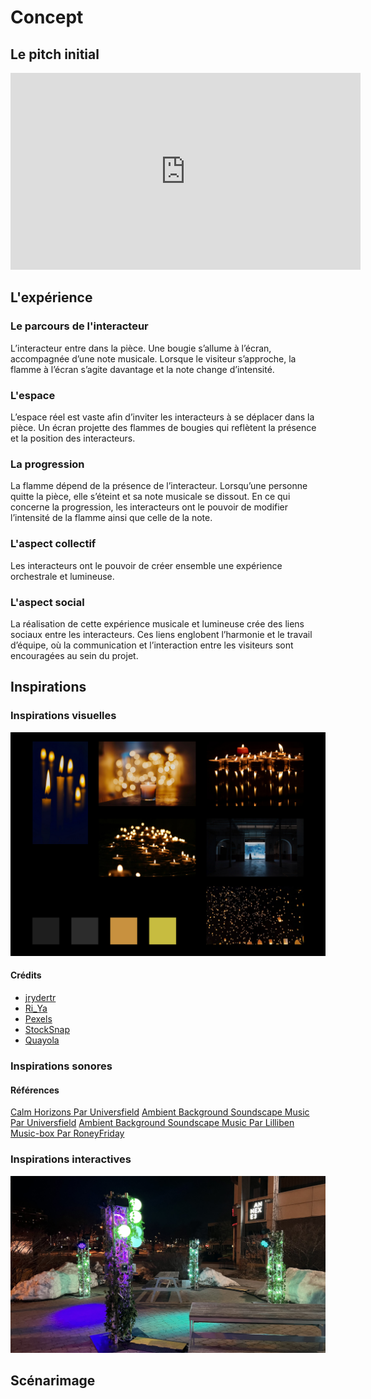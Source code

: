 # Concept

## Le pitch initial

<!-- Inclure la vidéo du PowerPoint intial -->

<!-- Méthode 1 -->
<iframe width="560" height="315"
  src="https://www.youtube.com/embed/gskXM5zK3KM"
  title="Voix en soi"
  frameborder="0"
  allowfullscreen>
</iframe>

<!-- Méthode 2, plug legit -->
<!--
[![Description de la vidéo](http://img.youtube.com/vi/ABWCq8j8qys/0.jpg)](http://www.youtube.com/watch?v=ABWCq8j8qys)
-->

<!-- Méthode 3 (vidéo local) -->
<!--
 ![Description de la vidéo](/media/ipsum_020.mp4)
-->

## L'expérience

### Le parcours de l'interacteur

<!--
Comportement de l’interacteur
Qu'est-ce que fait l'interacteur?
un résumé du parcours de l'interacteur du début à la fin de son expérience - qu'est-ce qu'il fait, qu'est-ce qu'il manipule, etc
-->

L’interacteur entre dans la pièce. Une bougie s’allume à l’écran, accompagnée d’une note musicale. Lorsque le visiteur s’approche, la flamme à l’écran s’agite davantage et la note change d’intensité.

### L'espace

<!--
description de l'espace réel et virtuel du projet et comment l'espace réel est transposé, transorté ou prolongé dans le virtuel et inversement
-->

L’espace réel est vaste afin d’inviter les interacteurs à se déplacer dans la pièce. Un écran projette des flammes de bougies qui reflètent la présence et la position des interacteurs.

### La progression

<!--  sur le temps et la progression -->

La flamme dépend de la présence de l’interacteur. Lorsqu’une personne quitte la pièce, elle s’éteint et sa note musicale se dissout. En ce qui concerne la progression, les interacteurs ont le pouvoir de modifier l’intensité de la flamme ainsi que celle de la note.

### L'aspect collectif

<!--
comment votre idée de projet correspond au thème du COLLECTIF
Plus il y a de personnes qui peuvent interagir simultanément est un critère important !

Un collectif désigne l'ensemble de personnes ou d'entités qui s'unissent de manière concertée pour poursuivre un objectif commun, en coopérant et en collaborant pour atteindre des buts qui seraient difficiles à réaliser individuellement.
 Il peut s'agir d'une réunion informelle ou contractuelle, temporaire ou durable, constituée autour d'une cause, d'une action ou d'un projet, qu'il soit artistique, politique, professionnel, moral ou cultuel.
 Ce groupe, souvent considéré comme une entité à vocation communautaire, fonctionne sous le pilotage de ses membres et repose sur une volonté partagée de développer des solidarités.
-->

Les interacteurs ont le pouvoir de créer ensemble une expérience orchestrale et lumineuse.

### L'aspect social

<!--
comment votre idée de projet correspond au thème du SOCIAL

Le terme « social » désigne ce qui concerne la vie en société, c’est-à-dire les relations entre les individus au sein d’un groupe organisé, ainsi que les structures, normes et institutions qui en découlent.
 Il peut s’appliquer à des aspects variés, comme la vie sociale, les groupes sociaux, les classes sociales, les rapports de production, ou encore les politiques visant à améliorer les conditions de vie des individus.
 En sciences sociales, le social englobe l’étude des phénomènes collectifs, des interactions humaines, des normes sociales et des dynamiques de pouvoir au sein de la société.
 L’adjectif peut aussi qualifier des animaux ou des plantes vivant en communauté selon des règles strictes, comme les insectes sociaux (fourmis, abeilles) ou certaines espèces végétales formant des colonies denses.
-->

La réalisation de cette expérience musicale et lumineuse crée des liens sociaux entre les interacteurs. Ces liens englobent l’harmonie et le travail d’équipe, où la communication et l’interaction entre les visiteurs sont encouragées au sein du projet.

## Inspirations

### Inspirations visuelles

<!-- Inclure le moodboard avec référenes pour chacune des sources-->

![moodboard](inspiration_visuelle.jpg)

#### Crédits

- [jrydertr](https://pixabay.com/fr/users/jrydertr-13047018/)
- [Ri_Ya](https://pixabay.com/fr/users/ri_ya-12911237/)
- [Pexels](https://pixabay.com/fr/users/pexels-2286921/)
- [StockSnap](https://pixabay.com/fr/users/stocksnap-894430/)
- [Quayola](https://quayola.com/)
<!--
Images inspirantes
Représentations visuelles de l'ambiance recherchée, que ce soit à travers des photographies, des illustrations, ou des œuvres existantes.

Palette de couleurs
Choix de couleurs qui influenceront l’éclairage, les médias projetés, ou l’interface visuelle.

Références multimédia
Vidéos, musiques ou sons, séquences animées qui capturent l’énergie ou la tonalité souhaitée pour l'installation.

Textures et matériaux
Échantillons ou représentations de matériaux tangibles qui seront utilisés dans l'installation (écrans, surfaces tactiles, objets physiques interactifs).

Ambiance sonore et lumineuse
Inspirations relatives à la scénarisation de la lumière et du son, qui seront des éléments interactifs clés dans l’expérience utilisateur.
-->

### Inspirations sonores

#### Références

[Calm Horizons Par Universfield](calm-horizons-351492.mp3)
[Ambient Background Soundscape Music Par Universfield](ambient-background-351471.mp3)
[Ambient Background Soundscape Music Par Lilliben](ambient-background-351471.mp3)
[Music-box Par RoneyFriday](music-box-336285.mp3)

### Inspirations interactives

<!-- Inclure des liens et une ligne sur pourquoi -->

[![Lien vers le projet](edria.jpg)](https://tim-montmorency.com/2023/projets/EDRIA/docs/web/index.html)

## Scénarimage

<!-- Pour chaque étape/scène : une image avec du texte descriptif et une explication de la transition -->

<!--
Éléments du scénarimage
Séquence visuelle
Chaque scène ou séquence du scénarimage doit être clairement illustrée, montrant les éléments visuels qui seront projetés ou affichés. Cette séquence visuelle peut inclure des captures d'écran, des croquis ou des rendus 3D, en fonction des besoins du projet.

Points d'interaction
Le scénarimage dans un cadre interactif inclut les moments où l'utilisateur interagit avec l'installation. Ces points d’interaction doivent être représentés graphiquement pour indiquer comment et quand l’utilisateur influencera la progression du récit ou des effets visuels et sonores.

Évolution du récit
Comme pour le scénario narratif, le scénarimage doit montrer la progression de l’histoire ou de l’expérience au fil des interactions. Il permet de visualiser comment l’installation évolue en fonction des actions de l'utilisateur, avec des embranchements possibles selon ses choix.

Retour visuel et sensoriel
Le scénarimage doit inclure des annotations ou des visuels montrant les réponses visuelles, sonores ou tactiles à chaque interaction. Cela peut inclure des changements d’éclairage, des transitions vidéo, ou des effets sonores qui réagissent aux actions de l’utilisateur.
-->
